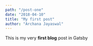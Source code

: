 ```yaml
---
path: "/post-one"
date: "2018-04-10"
title: "My first post"
author: "Archana Jayaswal"
---
```


This is my very **first blog** post in Gatsby
